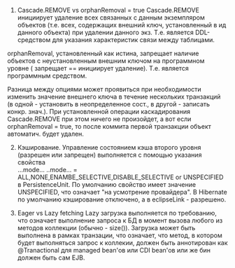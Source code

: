 1. Cascade.REMOVE     vs    orphanRemoval = true
 Cascade.REMOVE инициирует удаление всех связанных с данным экземпляром объектов
 (т.е. всех, содержащих внешний ключ, установленный в ид данного объекта) при удалении данного экз.
 Т.е. является DDL-средством для указания характеристик связи между таблицами.
 
 orphanRemoval, установленный как истина, запрещает наличие объектов с неустановленным внешним ключом
 на программном уровне ( запрещает == инициирует удаление). Т.е. является программным средством.
 
 Разница между опциями может проявиться при необходимости изменить значение внешнего ключа
 в течение нескольких транзакций (в одной - установить в неопределенное сост., в другой - записать конкр. знач.).
 При установленной операции каскадирования Cascade.REMOVE при этом ничего не произойдет,
 а вот если orphanRemoval = true, то после коммита первой транзакции объект автоматич. будет удален.
 
 2. Кэширование.
 Управление состоянием кэша второго уровня (разрешен или запрещен) выполняется с помощью указания свойства  
    <shared-cache-mode>...mode...</shared-cache-mode>
    ..mode... = ALL,NONE,ENAMBE_SELECTIVE,DISABLE_SELECTIVE or UNSPECIFIED
 в PersistenceUnit.
 По умолчанию свойство имеет значение UNSPECIFIED, что означает "на усмотрение провайдера".
 В Hibernate по умолчанию кэширование отключено, а в eclipseLink - разрешено.
 
 3. Eager vs Lazy fetching
 Lazy загрузка выполняется по требованию, что означает выполнение запроса к БД в момент вызова
 любого из методов коллекции (обычно - size()). Загрузка может быть выполнена в рамках транзации,
 что означает, что метод, в котором будет выполняться запрос к коллекии, должен быть аннотирован
 как @Tranactional для managed bean'ов или CDI bean'ов или же бин должен быть сам EJB.